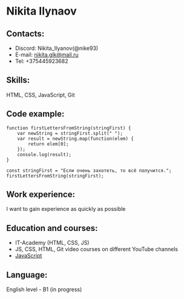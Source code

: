 # Nikita Ilynaov


## Contacts:
* Discord: Nikita_Ilyanov(@nike93)
* E-mail: nikita.glk@mail.ru
* Tel: +375445923682


## Skills:
HTML, CSS, JavaScript, Git


## Code example:
```
function firstLettersFromString(stringFirst) {
    var newString = stringFirst.split(" ");			
    var result = newString.map(function(elem) {
        return elem[0];				
    });    
    console.log(result);
} 

const stringFirst = "Если очень захотеть, то всё получится."; 
firstLettersFromString(stringFirst);
```

## Work experience:
I want to gain experience as quickly as possible


## Education and courses:
* IT-Academy (HTML, CSS, JS)
* JS, CSS, HTML, Git video courses on different YouTube channels
* [JavaScript](https://learn.javascript.ru/)


## Language:
English level - B1 (in progress)

